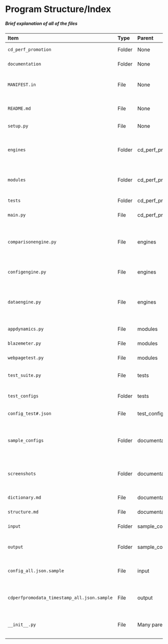 # Program Structure/Index
##### Brief explanation of all of the files

| Item                                          | Type   | Parent            | Description                                                                       |
| :-------------------------------------------- | :----- | :---------------- | :-------------------------------------------------------------------------------- |
| ``cd_perf_promotion``                         | Folder | None              | Contains all of the code                                                          |
| ``documentation``                             | Folder | None              | Contains all of the documentation                                                 |
| ``MANIFEST.in``                               | File   | None              | Used to keep the documentation with the installed program                         |
| ``README.md``                                 | File   | None              | Main introductory/basic documentation                                             |
| ``setup.py``                                  | File   | None              | Used to install the software                                                      |
| ``engines``                                   | Folder | cd_perf_promotion | Contains all of the python code that performs the main functionality (the doers)  |
| ``modules``                                   | Folder | cd_perf_promotion | Contains all of the python code for each performance tool                         |
| ``tests``                                     | Folder | cd_perf_promotion | Contains all of the testing code                                                  |
| ``main.py``                                   | File   | cd_perf_promotion | Main entry point to the program                                                   |
| ``comparisonengine.py``                       | File   | engines           | Performs comparisons between the configuration target metrics and actual data     |
| ``configengine.py``                           | File   | engines           | Grabs the target metrics from the configuration file                              |
| ``dataengine.py``                             | File   | engines           | Grabs the data from the tool modules and organizes it for the Comparison Engine   |
| ``appdynamics.py``                            | File   | modules           | Grabs data from AppDynamics                                                       |
| ``blazemeter.py``                             | File   | modules           | Grabs data from BlazeMeter                                                        |
| ``webpagetest.py``                            | File   | modules           | Grabs data from WebPageTest                                                       |
| ``test_suite.py``                             | File   | tests             | Holds all of the tests for the application                                        |
| ``test_configs``                              | Folder | tests             | Contains all of the configuration files used in tests                             |
| ``config_test#.json``                         | File   | test_configs      | Configuration file for the tests                                                  |
| ``sample_configs``                            | Folder | documentation     | Contains all of the sample configuration files and respective sample output files |
| ``screenshots``                               | Folder | documentation     | Contains all of the screenshots for the documentation                             |
| ``dictionary.md``                             | File   | documentation     | Information on all of the data items that can be used                             |
| ``structure.md``                              | File   | documentation     | This file :-)                                                                     |
| ``input``                                     | Folder | sample_configs    | Contains all of the sample configuration files                                    |
| ``output``                                    | Folder | sample_configs    | Contains all of the sample output files                                           |
| ``config_all.json.sample``                    | File   | input             | Sample configuration file (includes all data items)                               |
| ``cdperfpromodata_timestamp_all.json.sample`` | File   | output            | Sample output file (tied to all data items configuration file)                    |
| ``__init__.py``                               | File   | Many parents      | Python boilerplate to hook-up all of the files into modules                       |

